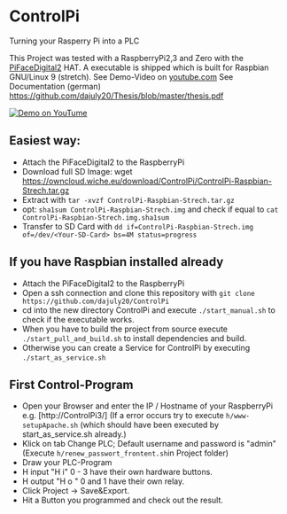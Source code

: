 # ControlPi

Turning your Rasperry Pi into a PLC

This Project was tested with a RaspberryPi2,3 and Zero with the [PiFaceDigital2](http://www.piface.org.uk/products/piface_digital_2/) HAT.
A executable is shipped which is built for Raspbian GNU/Linux 9 (stretch). 
See Demo-Video on [youtube.com](https://www.youtube.com/watch?v=_jfn4xiY1Rk)
See Documentation (german) https://github.com/dajuly20/Thesis/blob/master/thesis.pdf

[![Demo on YouTume](https://media.giphy.com/media/QB3UTSvPs2DX91s0Ya/giphy.gif)](https://www.youtube.com/watch?v=_jfn4xiY1Rk)


## Easiest way:
* Attach the PiFaceDigital2 to the RaspberryPi
* Download full SD Image: wget https://owncloud.wiche.eu/download/ControlPi/ControlPi-Raspbian-Strech.tar.gz
* Extract with `tar -xvzf ControlPi-Raspbian-Strech.tar.gz`
* opt: `sha1sum ControlPi-Raspbian-Strech.img` and check if equal to `cat ControlPi-Raspbian-Strech.img.sha1sum`
* Transfer to SD Card with `dd if=ControlPi-Raspbian-Strech.img of=/dev/<Your-SD-Card> bs=4M status=progress`


## If you have Raspbian installed already
* Attach the PiFaceDigital2 to the RaspberryPi
* Open a ssh connection and clone this repository with `git clone https://github.com/dajuly20/ControlPi`
* cd into the new directory ControlPi and execute `./start_manual.sh` to check if the executable works.
* When you have to build the project from source execute `./start_pull_and_build.sh` to install dependencies and build.
* Otherwise you can create a Service for ControlPi by executing `./start_as_service.sh`


## First Control-Program
* Open your Browser and enter the IP / Hostname of your RaspberryPi e.g. [http://ControlPi3/]
  (If a error occurs try to execute `h/www-setupApache.sh` (which should have been executed by start_as_service.sh already.)
* Klick on tab Change PLC; Default username and password is "admin"  (Execute `h/renew_passwort_frontent.sh`in Project folder)
* Draw your PLC-Program 
* H input "H i" 0 - 3  have their own hardware buttons.
* H output "H o " 0 and 1 have their own relay. 
* Click Project -> Save&Export.
* Hit a Button you programmed and check out the result.


 
